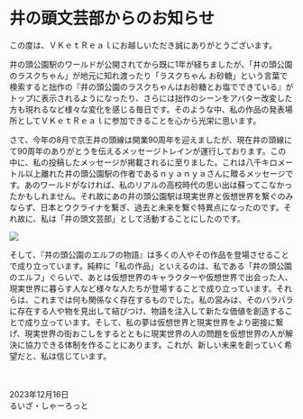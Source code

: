 # 井の頭文芸部からのお知らせ

この度は、ＶＫｅｔＲｅａｌにお越しいただき誠にありがとうございます。

井の頭公園駅のワールドが公開されてから既に<span class="tcy">1</span>年が経ちましたが、「井の頭公園のラスクちゃん」が地元に知れ渡ったり「ラスクちゃん お砂糖」という言葉で検索すると拙作の『井の頭公園のラスクちゃんはお砂糖とお塩でできている』がトップに表示されるようになったり、さらには拙作のシーンをアバター改変した方も現れるなど様々な変化を感じる毎日です。そのような中、私の作品の発表場所としてＶＫｅｔＲｅａｌに参加できることを心から光栄に思います。

さて、今年の<span class="tcy">8</span>月で京王井の頭線は開業<span class="tcy">90</span>周年を迎えましたが、現在井の頭線にて<span class="tcy">90</span>周年のありがとうを伝えるメッセージトレインが運行しております。この中に、私の投稿したメッセージが掲載されるに至りました。これは八千キロメートル以上離れた井の頭公園駅の作者であるｎｙａｎｙａさんに贈るメッセージです。あのワールドがなければ、私のリアルの高校時代の思い出は蘇ってこなかったかもしれません。それ故にあの井の頭公園駅は現実世界と仮想世界を繋ぐのみならず、日本とウクライナを繋ぎ、過去と未来を繋ぐ特異点になったのです。それ故に、私は「井の頭文芸部」として活動することにしたのです。

![](inokashira-90th.jpg)

そして、『井の頭公園のエルフの物語』は多くの人やその作品を登場させることで成り立っています。純粋に「私の作品」といえるのは、私である「井の頭公園のエルフ」ぐらいで、あとは仮想世界のキャラクターや仮想世界で出会った人、現実世界に暮らす人など様々な人たちが登場することで成り立っています。それらは、これまでは何も関係なく存在するものでした。私の営みは、そのバラバラに存在する人や物を見出して結びつけ、物語を注入して新たな価値を創造することで成り立っています。そして、私の夢は仮想世界と現実世界をより密接に繋げ、現実世界の街おこしをするとともに現実世界の人の問題を仮想世界の人が解決に協力できる体制を作ることにあります。これが、新しい未来を創っていく希望だと、私は信じています。

　

<div class="flushright">
2023年<span class="tcy">12</span>月<span class="tcy">16</span>日<br/>
るいざ・しゃーろっと
</div>
